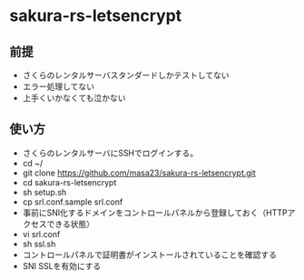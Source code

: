 # sakura-rs-letsencrypt

## 前提
+ さくらのレンタルサーバスタンダードしかテストしてない
+ エラー処理してない
+ 上手くいかなくても泣かない

## 使い方

+ さくらのレンタルサーバにSSHでログインする。
+ cd ~/
+ git clone https://github.com/masa23/sakura-rs-letsencrypt.git
+ cd sakura-rs-letsencrypt
+ sh setup.sh
+ cp srl.conf.sample srl.conf
+ 事前にSNI化するドメインをコントロールパネルから登録しておく（HTTPアクセスできる状態）
+ vi srl.conf
+ sh ssl.sh
+ コントロールパネルで証明書がインストールされていることを確認する
+ SNI SSLを有効にする
